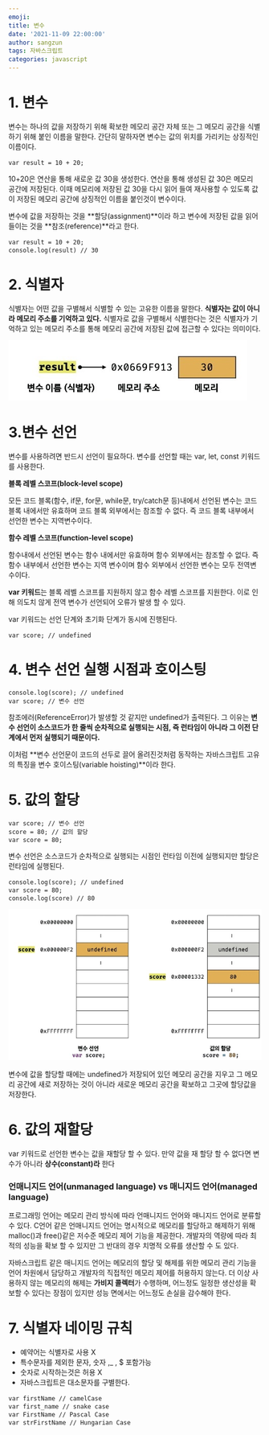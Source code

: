 ```yaml
---
emoji: 
title: 변수
date: '2021-11-09 22:00:00'
author: sangzun
tags: 자바스크립트
categories: javascript
---
```


# 1. 변수

변수는 하나의 값을 저장하기 위해 확보한 메모리 공간 자체 또는 그 메모리 공간을 식별하기 위해 붙인 이름을 말한다. 간단히 말하자면 변수는 값의 위치를 가리키는 상징적인 이름이다.

```
var result = 10 + 20;
```

10+20은 연산을 통해 새로운 값 30을 생성한다. 연산을 통해 생성된 값 30은 메모리 공간에 저장된다. 이때 메모리에 저장된 값 30을 다시 읽어 들여 재사용할 수 있도록 값이 저장된 메모리 공간에 상징적인 이름을 붙인것이 변수이다.

변수에 값을 저장하는 것을 **할당(assignment)**이라 하고 변수에 저장된 값을 읽어 들이는 것을 **참조(reference)**라고 한다.

```
var result = 10 + 20;
console.log(result) // 30
```

# 2. 식별자

식별자는 어떤 값을 구별해서 식별할 수 있는 고유한 이름을 말한다. **식별자는 값이 아니라 메모리 주소를 기억하고 있다.**
식별자로 값을 구별해서 식별한다는 것은 식별자가 기억하고 있는 메모리 주소를 통해 메모리 공간에 저장된 값에 접근할 수 있다는 의미이다.

![식별자](/identifier.jpg)

# 3.변수 선언

변수를 사용하려면 반드시 선언이 필요하다. 변수를 선언할 때는 var, let, const 키워드를 사용한다.

**블록 레벨 스코프(block-level scope)**

모든 코드 블록(함수, if문, for문, while문, try/catch문 등)내에서 
선언된 변수는 코드 블록 내에서만 유효하며 코드 블록 외부에서는 참조할 수 없다.
즉 코드 블록 내부에서 선언한 변수는 지역변수이다.

**함수 레벨 스코프(function-level scope)**

함수내에서 선언된 변수는 함수 내에서만 유효하며 함수 외부에서는 참조할 수 없다.
즉 함수 내부에서 선언한 변수는 지역 변수이며 함수 외부에서 선언한 변수는
모두 전역변수이다.


**var 키워드**는 블록 레벨 스코프를 지원하지 않고 함수 레벨 스코프를 지원한다.
이로 인해 의도치 않게 전역 변수가 선언되어 오류가 발생 할 수 있다.


var 키워드는 선언 단계와 초기화 단계가 동시에 진행된다.
```
var score; // undefined
```

# 4. 변수 선언 실행 시점과 호이스팅

```
console.log(score); // undefined
var score; // 변수 선언
```

참조에러(ReferenceError)가 발생할 것 같지만 undefined가 출력된다.
그 이유는 **변수 선언이 소스코드가 한 줄씩 순차적으로 실행되는 시점, 즉 런타임이 아니라 그 이전 단계에서 먼저 실행되기 때문이다.**

이처럼 **변수 선언문이 코드의 선두로 끌어 올려진것처럼 동작하는 자바스크립트 고유의 특징을 변수 호이스팅(variable hoisting)**이라 한다.

# 5. 값의 할당

```
var score; // 변수 선언
score = 80; // 값의 할당
var score = 80;
```

변수 선언은 소스코드가 순차적으로 실행되는 시점인 런타임 이전에 실행되지만 할당은 런타임에 실행된다.

```
console.log(score); // undefined
var score = 80;
console.log(score) // 80
```
![할당](/reallocation.jpg)

변수에 값을 할당할 때에는 undefined가 저장되어 있던 메모리 공간을 지우고 그 메모리 공간에 새로 저장하는 것이 아니라 새로운 메모리 공간을 확보하고 그곳에 할당값을 저장한다.

# 6. 값의 재할당

var 키워드로 선언한 변수는 값을 재할당 할 수 있다. 만약 값을 재 할당 할 수 없다면 변수가 아니라 **상수(constant)라** 한다

### 언매니지드 언어(unmanaged language) vs 매니지드 언어(managed language)

프로그래밍 언어는 메모리 관리 방식에 따라 언매니지드 언어와 매니지드 언어로 분류할 수 있다.
C언어 같은 언매니지드 언어는 명시적으로 메모리를 할당하고 해제하기 위해 malloc()과 free()같은 저수준 메모리 제어 기능을 제공한다. 
개발자의 역량에 따라 최적의 성능을 확보 할 수 있지만 그 반대의 경우 치명적 오류를 생산할 수 도 있다.

자바스크립트 같은 매니지드 언어는 메모리의 할당 및 해제를 위한 메모리 관리 기능을 언어 차원에서 담당하고 개발자의 직접적인 메모리 제어를 허용하지 않는다.
더 이상 사용하지 않는 메모리의 해제는 **가비지 콜렉터**가 수행하며, 어느정도 일정한 생산성을 확보할 수 있다는 장점이 있지만
성능 면에서는 어느정도 손실을 감수해야 한다.

# 7. 식별자 네이밍 규칙

- 예약어는 식별자로 사용 X
- 특수문자를 제외한 문자, 숫자 ,_ , $ 포함가능
- 숫자로 시작하는것은 허용 X
- 자바스크립트은 대소문자를 구별한다.

```
var firstName // camelCase
var first_name // snake case
var FirstName // Pascal Case
var strFirstName // Hungarian Case
```

